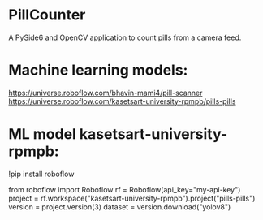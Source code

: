 # PillCounter

A PySide6 and OpenCV application to count pills from a camera feed.


# Machine learning models:
https://universe.roboflow.com/bhavin-mami4/pill-scanner
https://universe.roboflow.com/kasetsart-university-rpmpb/pills-pills


# ML model kasetsart-university-rpmpb:

!pip install roboflow

from roboflow import Roboflow
rf = Roboflow(api_key="my-api-key")
project = rf.workspace("kasetsart-university-rpmpb").project("pills-pills")
version = project.version(3)
dataset = version.download("yolov8")

